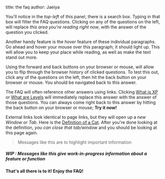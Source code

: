 title: the faq
author: Jaeiya

You'll notice in the _top-left_ of this panel, there is a search box. Typing in that box will filter the FAQ questions. Clicking on any of the questions on the left, will replace _this area you're reading right now_, with the answer of the question you clicked.

Another handy feature is the _hover_ feature of these individual paragraphs. Go ahead and hover your mouse over this paragraph; it should light up. This will allow you to keep your place while reading, as well as make the text stand out more.

Using the forward and back buttons on your browser or mouse, will allow you to flip through the browser history of clicked questions. To test this out, click any of the questions on the left, then hit the back button on your browser or mouse. You should be navigated back to this answer.

The FAQ will often reference other answers using links. Clicking [What is XP] or [What are Levels] will immediately replace this answer with the answer of those questions. You can always come right back to this answer by hitting the back button on your browser or mouse; **Try it now!**

External links look identical to page links, but they will open up a _new Window or Tab_. Here is the [Definition of a Cat]. After you're done looking at the definition, _you can close that tab/window_ and you should be looking at this page again.

> Messages like this are to highlight important information

##### WIP : Messages like this give work-in-progress information about a feature or function

**That's all there is to it! Enjoy the FAQ!**

[what is xp]:#/home/faq/about-xp-for-levels
[what are levels]:#/home/faq/leveling
[definition of a cat]:http://www.dictionary.com/browse/cat